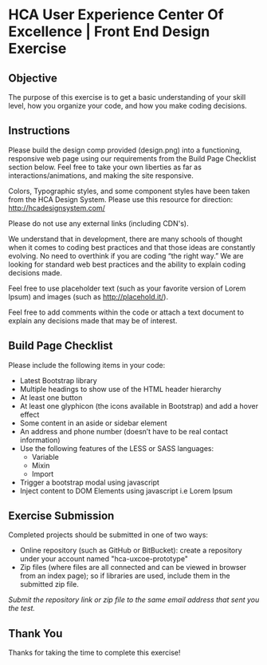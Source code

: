 # HCA User Experience Center Of Excellence | Front End Design Exercise

## Objective
The purpose of this exercise is to get a basic understanding of your skill level, how you organize your code, and how you make coding decisions.


## Instructions
Please build the design comp provided (design.png) into a functioning, responsive web page using our requirements from the Build Page Checklist section below. Feel free to take your own liberties as far as interactions/animations, and making the site responsive.

Colors, Typographic styles, and some component styles have been taken from the HCA Design System. Please use this resource for direction: http://hcadesignsystem.com/

Please do not use any external links (including CDN's).

We understand that in development, there are many schools of thought when it comes to coding best practices and that those ideas are constantly evolving. No need to overthink if you are coding “the right way.” We are looking for standard web best practices and the ability to explain coding decisions made.

Feel free to use placeholder text (such as your favorite version of Lorem Ipsum) and images (such as http://placehold.it/).

Feel free to add comments within the code or attach a text document to explain any decisions made that may be of interest.


## Build Page Checklist
Please include the following items in your code:
- Latest Bootstrap library 
- Multiple headings to show use of the HTML header hierarchy
- At least one button
- At least one glyphicon (the icons available in Bootstrap) and add a hover effect
- Some content in an aside or sidebar element
- An address and phone number (doesn’t have to be real contact information)
- Use the following features of the LESS or SASS languages:
    - Variable
    - Mixin
    - Import
- Trigger a bootstrap modal using javascript
- Inject content to DOM Elements using javascript i.e Lorem Ipsum


## Exercise Submission
Completed projects should be submitted in one of two ways:
- Online repository (such as GitHub or BitBucket): create a repository under your account named "hca-uxcoe-prototype"
- Zip files (where files are all connected and can be viewed in browser from an index page); so if libraries are used, include them in the submitted zip file.

*Submit the repository link or zip file to the same email address that sent you the test.*


## Thank You
Thanks for taking the time to complete this exercise!
